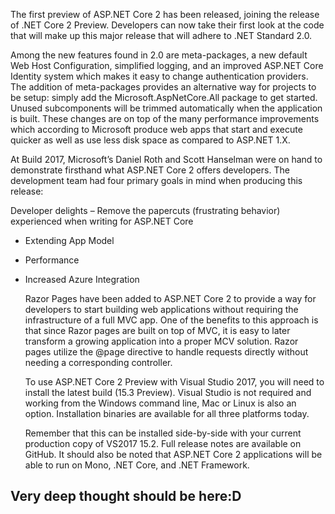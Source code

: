   The first preview of ASP.NET Core 2 has been released, joining the release of .NET Core 2 Preview.  Developers can now take their first look at the code that will make up this major release that will adhere to .NET Standard 2.0.

  Among the new features found in 2.0 are meta-packages, a new default Web Host Configuration, simplified logging, and an improved ASP.NET Core Identity system which makes it easy to change authentication providers.  The addition of meta-packages provides an alternative way for projects to be setup:  simply add the Microsoft.AspNetCore.All package to get started.  Unused subcomponents will be trimmed automatically when the application is built.  These changes are on top of the many performance improvements which according to Microsoft produce web apps that start and execute quicker as well as use less disk space as compared to ASP.NET 1.X.

  At Build 2017, Microsoft’s Daniel Roth and Scott Hanselman were on hand to demonstrate firsthand what ASP.NET Core 2 offers developers.  The development team had four primary goals in mind when producing this release:

  Developer delights – Remove the papercuts (frustrating behavior) experienced when writing for ASP.NET Core
  
* Extending App Model

* Performance

* Increased Azure Integration

  Razor Pages have been added to ASP.NET Core 2 to provide a way for developers to start building web applications without requiring the infrastructure of a full MVC app.  One of the benefits to this approach is that since Razor pages are built on top of MVC, it is easy to later transform a growing application into a proper MCV solution.  Razor pages utilize the @page directive to handle requests directly without needing a corresponding controller.

  To use ASP.NET Core 2 Preview with Visual Studio 2017, you will need to install the latest build (15.3 Preview).  Visual Studio is not required and working from the Windows command line, Mac or Linux is also an option.  Installation binaries are available for all three platforms today.

  Remember that this can be installed side-by-side with your current production copy of VS2017 15.2.  Full release notes are available on GitHub. It should also be noted that ASP.NET Core 2 applications will be able to run on Mono, .NET Core, and .NET Framework.


## Very deep thought should be here:D
